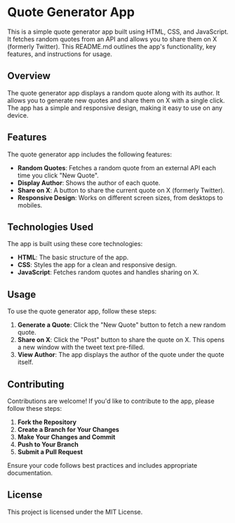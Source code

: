 # Quote Generator App

This is a simple quote generator app built using HTML, CSS, and JavaScript. It fetches random quotes from an API and allows you to share them on X (formerly Twitter). This README.md outlines the app's functionality, key features, and instructions for usage.

## Overview

The quote generator app displays a random quote along with its author. It allows you to generate new quotes and share them on X with a single click. The app has a simple and responsive design, making it easy to use on any device.

## Features

The quote generator app includes the following features:

- **Random Quotes**: Fetches a random quote from an external API each time you click "New Quote".
- **Display Author**: Shows the author of each quote.
- **Share on X**: A button to share the current quote on X (formerly Twitter).
- **Responsive Design**: Works on different screen sizes, from desktops to mobiles.

## Technologies Used

The app is built using these core technologies:

- **HTML**: The basic structure of the app.
- **CSS**: Styles the app for a clean and responsive design.
- **JavaScript**: Fetches random quotes and handles sharing on X.

## Usage

To use the quote generator app, follow these steps:

1. **Generate a Quote**: Click the "New Quote" button to fetch a new random quote.
2. **Share on X**: Click the "Post" button to share the quote on X. This opens a new window with the tweet text pre-filled.
3. **View Author**: The app displays the author of the quote under the quote itself.

## Contributing

Contributions are welcome! If you'd like to contribute to the app, please follow these steps:

1. **Fork the Repository**
2. **Create a Branch for Your Changes**
3. **Make Your Changes and Commit**
4. **Push to Your Branch**
5. **Submit a Pull Request**

Ensure your code follows best practices and includes appropriate documentation.

## License

This project is licensed under the MIT License.
